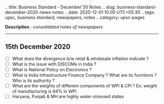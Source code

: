.. title: Business Standard - December'20  Notes
.. slug: business-standard-december-2020-news-notes
.. date: 2020-12-01 10:00 UTC+05:30
.. tags: upsc, business standard, newspapers, notes
.. category: upsc-pages

**Description** : *consolidated notes of newspapers*
<!-- TEASER_END -->

***

## 15th December 2020
- [ ] What does the divergence b/w retail & wholesale inflation indicate ? 
- [ ] What is the issue with DISCOMs in India ? 
- [ ] What is National Policy on Electronics ? 
- [ ] What is India Infrastructure Finance Company ? What are its functions ? Who is its authority ? 
- [ ] What are the weights of different components of WPI & CPI ? Ex: weight of manufacturing is 64% in WPI
- [ ] Haryana, Punjab & MH are highly water-stressed states
